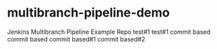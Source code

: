# multibranch-pipeline-demo
Jenkins Multibranch Pipeline Example Repo
test#1
test#1
commit based
commit based
commit based#1
commit based#2
